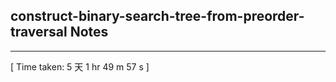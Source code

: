 <h2>construct-binary-search-tree-from-preorder-traversal Notes</h2><hr>[ Time taken: 5 天 1 hr 49 m 57 s ]
